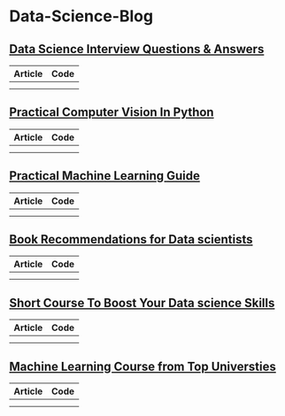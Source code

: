 # Data-Science-Blog

## [Data Science Interview Questions & Answers]()

|Article |Code|
|-----|--------|
|[]()|[]()       |
|[]()  |  []()    |

## [Practical Computer Vision In Python]()

|Article |Code|
|-----|--------|
|[]()|[]()       |
|[]()  |  []()    |



## [Practical Machine Learning Guide]()

|Article |Code|
|-----|--------|
|[]()|[]()       |
|[]()  |  []()    |





## [Book Recommendations for Data scientists ]()

|Article |Code|
|-----|--------|
|[]()|[]()       |
|[]()  |  []()    |


## [Short Course To Boost Your Data science Skills]()

|Article |Code|
|-----|--------|
|[]()|[]()       |
|[]()  |  []()    |



## [Machine Learning Course from Top Universties]()

|Article |Code|
|-----|--------|
|[]()|[]()       |
|[]()  |  []()    |
